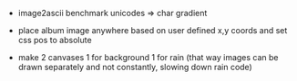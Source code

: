 - image2ascii
    benchmark unicodes => char gradient

- place album image anywhere based on user defined x,y coords and set css pos to absolute
- make 2 canvases 1 for background 1 for rain (that way images can be drawn separately and not constantly, slowing down rain code)